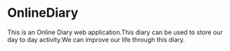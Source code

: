 # OnlineDiary
This is an Online Diary web application.This diary can be used to store our day to day activity.We can improve our life through this diary.
